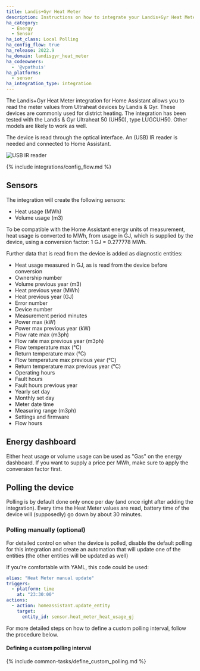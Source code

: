 ```yaml
---
title: Landis+Gyr Heat Meter
description: Instructions on how to integrate your Landis+Gyr Heat Meter device into Home Assistant.
ha_category:
  - Energy
  - Sensor
ha_iot_class: Local Polling
ha_config_flow: true
ha_release: 2022.9
ha_domain: landisgyr_heat_meter
ha_codeowners:
  - '@vpathuis'
ha_platforms:
  - sensor
ha_integration_type: integration
---
```


The Landis+Gyr Heat Meter integration for Home Assistant allows you to read the meter values from Ultraheat devices by Landis & Gyr. These devices are commonly used for district heating. The integration has been tested with the Landis & Gyr Ultraheat 50 (UH50), type LUGCUH50. Other models are likely to work as well.

The device is read through the optical interface. An (USB) IR reader is needed and connected to Home Assistant.

![USB IR reader](/images/integrations/landisgyr_heat_meter/usb_ir_reader.png)

{% include integrations/config_flow.md %}

## Sensors

The integration will create the following sensors:

- Heat usage (MWh)
- Volume usage (m3)

To be compatible with the Home Assistant energy units of measurement, heat usage is converted to MWh, from usage in GJ, which is supplied by the device, using a conversion factor: 1 GJ = 0.277778 MWh.

Further data that is read from the device is added as diagnostic entities:

- Heat usage measured in GJ, as is read from the device before conversion
- Ownership number
- Volume previous year (m3)
- Heat previous year (MWh)
- Heat previous year (GJ)
- Error number
- Device number
- Measurement period minutes
- Power max (kW)
- Power max previous year (kW)
- Flow rate max (m3ph)
- Flow rate max previous year (m3ph)
- Flow temperature max (°C)
- Return temperature max (°C)
- Flow temperature max previous year (°C)
- Return temperature max previous year (°C)
- Operating hours
- Fault hours
- Fault hours previous year
- Yearly set day
- Monthly set day
- Meter date time
- Measuring range (m3ph)
- Settings and firmware
- Flow hours

## Energy dashboard

Either heat usage or volume usage can be used as "Gas" on the energy dashboard. If you want to supply a price per MWh, make sure to apply the conversion factor first.

## Polling the device

Polling is by default done only once per day (and once right after adding the integration). Every time the Heat Meter values are read, battery time of the device will (supposedly) go down by about 30 minutes.

### Polling manually (optional)

For detailed control on when the device is polled, disable the default polling for this integration and create an automation that will update one of the entities (the other entities will be updated as well)

If you're comfortable with YAML, this code could be used:

```yaml
alias: "Heat Meter manual update"
triggers:
  - platform: time
    at: "23:30:00"
actions:
  - action: homeassistant.update_entity
    target:
      entity_id: sensor.heat_meter_heat_usage_gj
```

For more detailed steps on how to define a custom polling interval, follow the procedure below.

#### Defining a custom polling interval

{% include common-tasks/define_custom_polling.md %}
